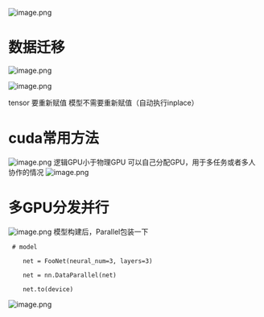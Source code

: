 
![image.png](https://kashiwa-pic.oss-cn-beijing.aliyuncs.com/20240306200957.png)

# 数据迁移
![image.png](https://kashiwa-pic.oss-cn-beijing.aliyuncs.com/20240306201008.png)

![image.png](https://kashiwa-pic.oss-cn-beijing.aliyuncs.com/20240306201148.png)

tensor 要重新赋值
模型不需要重新赋值（自动执行inplace）

# cuda常用方法
![image.png](https://kashiwa-pic.oss-cn-beijing.aliyuncs.com/20240306201601.png)
逻辑GPU小于物理GPU
可以自己分配GPU，用于多任务或者多人协作的情况
![image.png](https://kashiwa-pic.oss-cn-beijing.aliyuncs.com/20240306201701.png)


# 多GPU分发并行
![image.png](https://kashiwa-pic.oss-cn-beijing.aliyuncs.com/20240306201849.png)
模型构建后，Parallel包装一下
```
 # model

    net = FooNet(neural_num=3, layers=3)

    net = nn.DataParallel(net)

    net.to(device)
```

![image.png](https://kashiwa-pic.oss-cn-beijing.aliyuncs.com/20240306202141.png)
